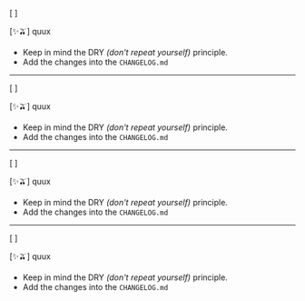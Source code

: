 [ ]

[✨🫒] quux

-   Keep in mind the DRY _(don't repeat yourself)_ principle.
-   Add the changes into the `CHANGELOG.md`

---

[ ]

[✨🫒] quux

-   Keep in mind the DRY _(don't repeat yourself)_ principle.
-   Add the changes into the `CHANGELOG.md`

---

[ ]

[✨🫒] quux

-   Keep in mind the DRY _(don't repeat yourself)_ principle.
-   Add the changes into the `CHANGELOG.md`

---

[ ]

[✨🫒] quux

-   Keep in mind the DRY _(don't repeat yourself)_ principle.
-   Add the changes into the `CHANGELOG.md`